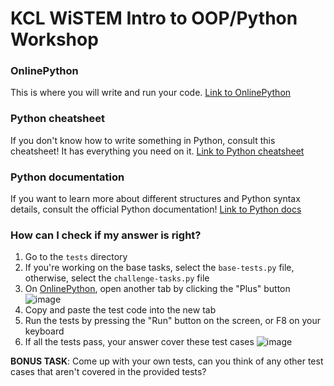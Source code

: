 # KCL WiSTEM Intro to OOP/Python Workshop

### OnlinePython
This is where you will write and run your code.
[Link to OnlinePython](https://www.online-python.com/)

### Python cheatsheet
If you don't know how to write something in Python, consult this cheatsheet! It has everything you need on it.
[Link to Python cheatsheet](https://www.pythoncheatsheet.org/cheatsheet/functions)

### Python documentation
If you want to learn more about different structures and Python syntax details, consult the official Python documentation!
[Link to Python docs](https://docs.python.org/3/)

### How can I check if my answer is right?
1. Go to the `tests` directory
2. If you're working on the base tasks, select the `base-tests.py` file, otherwise, select the `challenge-tasks.py` file
3. On [OnlinePython](https://www.online-python.com/), open another tab by clicking the "Plus" button
![image](https://github.com/user-attachments/assets/3d8893f3-baa5-424e-8a45-a036869758db)
4. Copy and paste the test code into the new tab
5. Run the tests by pressing the "Run" button on the screen, or F8 on your keyboard
6. If all the tests pass, your answer cover these test cases
![image](https://github.com/user-attachments/assets/14fc8b88-4cc7-40d6-9118-ccaba431fa67)

**BONUS TASK**: Come up with your own tests, can you think of any other test cases that aren't covered in the provided tests?
